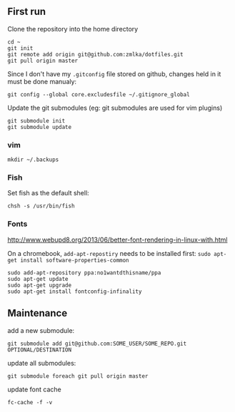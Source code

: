 ## First run

Clone the repository into the home directory

```
cd ~
git init
git remote add origin git@github.com:zmlka/dotfiles.git
git pull origin master
```

Since I don't have my `.gitconfig` file stored on github, changes held in it
must be done manualy:

```
git config --global core.excludesfile ~/.gitignore_global
```

Update the git submodules (eg: git submodules are used for vim plugins)

```
git submodule init
git submodule update
```
### vim

```
mkdir ~/.backups
```


### Fish

Set fish as the default shell:
```
chsh -s /usr/bin/fish
```

### Fonts

http://www.webupd8.org/2013/06/better-font-rendering-in-linux-with.html

On a chromebook, `add-apt-repostiry` needs to be installed first: `sudo apt-get
install software-properties-common`

```
sudo add-apt-repository ppa:no1wantdthisname/ppa
sudo apt-get update
sudo apt-get upgrade
sudo apt-get install fontconfig-infinality
```



## Maintenance

add a new submodule:

```
git submodule add git@github.com:SOME_USER/SOME_REPO.git OPTIONAL/DESTINATION
```

update all submodules:

```
git submodule foreach git pull origin master
```

update font cache

```
fc-cache -f -v
```
